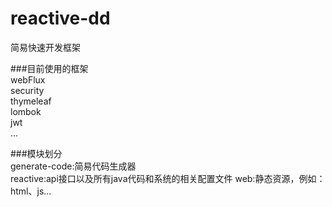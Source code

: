 # reactive-dd

简易快速开发框架

###目前使用的框架</br>
webFlux</br>
security</br>
thymeleaf</br>
lombok</br>
jwt</br>
...

###模块划分</br>
generate-code:简易代码生成器</br>
reactive:api接口以及所有java代码和系统的相关配置文件
web:静态资源，例如：html、js...

